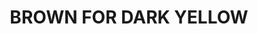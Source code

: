 ---
title: "BROWN FOR DARK YELLOW"
price: "TBA"
desc: "Opis nije dostupan"
img_path: "/assets/img/A.MIG-1511.jpg"
brand: AMMO
available: true
cat: "weathering"
subcat: "FILTERS (35 mL)"
subsubcat: "SS"
---